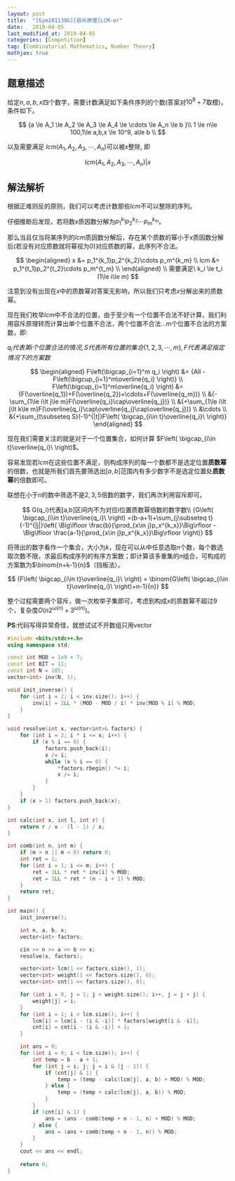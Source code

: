 ```yaml
---
layout: post
title:  "[Gym101138G][容斥原理]LCM-er"
date:   2019-04-05
last_modified_at: 2019-04-05
categories: [Competition]
tag: [Combinatorial Mathematics, Number Theory]
mathjax: true
---
```


## 题意描述
给定$n,a,b,x$四个数字，需要计数满足如下条件序列的个数(答案对$10^9+7$取模)，条件如下。

$$
{a \le A_1 \le A_2 \le A_3 \le A_4 \le \cdots \le A_n \le b }\\
1 \le n\le 100,1\le a,b,x \le 10^9, a\le b \\
$$

以及需要满足 $lcm(A_1,A_2,A_3,\cdots ,A_n)$可以被$x$整除, 即

$$
{lcm(A_1,A_2,A_3,\cdots ,A_n) | x}
$$

## 解法解析
根据正难则反的原则，我们可以考虑计数那些$lcm$不可以整除的序列。

仔细推断后发现，若将数$x$质因数分解为$p_1^{k_1}p_2^{k_2}\cdots p_m^{k_m}$。

那么当且仅当将某序列的$lcm$质因数分解后，存在某个质数的幂小于$x$质因数分解后(若没有对应质数就将幂视为$0$)对应质数的幂，此序列不合法。

$$
\begin{aligned}
x &= p_1^{k_1}p_2^{k_2}\cdots p_m^{k_m} \\
lcm &= p_1^{t_1}p_2^{t_2}\cdots p_m^{t_m} \\
\end{aligned}
\\
需要满足\ k_i \le t_i (1\le i\le m)
$$

注意到没有出现在$x$中的质数幂对答案无影响，所以我们只考虑$x$分解出来的质数幂。

现在我们枚举$lcm​$中不合法的位置，由于至少有一个位置不合法不好计算，我们利用容斥原理转而计算出单个位置不合法，两个位置不合法...m个位置不合法的方案数，即:

$q_i代表第i个位置合法的情况, S代表所有位置的集合\{1,2,3,\cdots,m\},F代表满足指定情况下的方案数​$

$$
\begin{aligned}
F\left(\bigcap_{i=1}^m q_i \right) &= {All -  F\left(\bigcup_{i=1}^m\overline{q_i} \right)} \\
F\left(\bigcup_{i=1}^m\overline{q_i} \right)  &= {F(\overline{q_1})+F(\overline{q_2})+\cdots+F(\overline{q_m})} \\
&{-\sum_{1\le i\lt j\le m}F(\overline{q_i}\cap\overline{q_j})} \\
&{+\sum_{1\le i\lt j\lt k\le m}F(\overline{q_i}\cap\overline{q_j}\cap\overline{q_j})} \\
&\cdots \\
&{+\sum_{t\subseteq S}(-1)^{|t|}F\left( \bigcap_{i\in t}\overline{q_i}\ \right)}
\end{aligned}
$$

现在我们需要关注的就是对于一个位置集合，如何计算 $F\left( \bigcap_{i\in t}\overline{q_i}\ \right)​$。

容易发现若$lcm$在这些位置不满足，则构成序列的每一个数都不是选定位置**质数幂**的倍数，也就是所我们首先要筛选出$[a,b]​$范围内有多少数字不是选定位置处**质数幂**的倍数即可。

联想在小于$n$的数中筛选不是$2,3,5$倍数的数字，我们再次利用容斥即可。 

$$
G(q_i)代表[a,b]区间内不为对应i位置质数幂倍数的数字数\\
{G\left( \bigcap_{i\in t}\overline{q_i}\ \right) =(b-a+1)+\sum_{j\subseteq t}(-1)^{|j|}\left( \Big\lfloor \frac{b}{\prod_{x\in j}p_x^{k_x}}\Big\rfloor - \Big\lfloor \frac{a-1}{\prod_{x\in j}p_x^{k_x}}\Big\rfloor \right)}
$$

将筛出的数字看作一个集合，大小为$k$，现在可以从中任意选取$n$个数，每个数选取次数不限，求最后构成序列的有序方案数；即计算该多重集的$n$组合，可构成的方案数为$\binom{n+k-1}{n}$（挡板法）。

$$
{F\left( \bigcap_{i\in t}\overline{q_i}\ \right) = \binom{G\left( \bigcap_{i\in t}\overline{q_i}\ \right)+n-1}{n}}
$$

整个过程需要两个容斥，做一次枚举子集即可，考虑到构成$x​$的质数幂不超过$9$个，复杂度$O(n2^{\omega(n)}+3^{\omega(n)})$。

**PS**:代码写得异常奇怪，就想试试不开数组只用vector

```cpp
#include <bits/stdc++.h>
using namespace std;

const int MOD = 1e9 + 7;
const int BIT = 11;
const int N = 105;
vector<int> inv(N, 1);

void init_inverse() {
    for (int i = 2; i < inv.size(); i++) {
        inv[i] = 1LL * (MOD - MOD / i) * inv[MOD % i] % MOD;
    }
}

void resolve(int x, vector<int>& factors) {
    for (int i = 2; i * i <= x; i++) {
        if (x % i == 0) {
            factors.push_back(i);
            x /= i;
            while (x % i == 0) {
                *factors.rbegin() *= i;
                x /= i;
            }
        }
    }
    if (x > 1) factors.push_back(x);
}

int calc(int x, int l, int r) {
    return r / x - (l - 1) / x;
}

int comb(int n, int m) {
    if (m > n || m < 0) return 0;
    int ret = 1;
    for (int i = 1; i <= m; i++) {
        ret = 1LL * ret * inv[i] % MOD;
        ret = 1LL * ret * (n - i + 1) % MOD;
    }
    return ret;
}

int main() {
    init_inverse();

    int n, a, b, x;
    vector<int> factors;

    cin >> n >> a >> b >> x;
    resolve(x, factors);

    vector<int> lcm(1 << factors.size(), 1);
    vector<int> weight(1 << factors.size(), 0);
    vector<int> cnt(1 << factors.size(), 0);

    for (int i = 0, j = 1; j < weight.size(); i++, j = j + j) {
        weight[j] = i;
    }
    for (int i = 1; i < lcm.size(); i++) {
        lcm[i] = lcm[i - (i & -i)] * factors[weight[i & -i]];
        cnt[i] = cnt[i - (i & -i)] + 1;
    }

    int ans = 0;
    for (int i = 0; i < lcm.size(); i++) {
        int temp = b - a + 1;
        for (int j = i; j; j = i & (j - 1)) {
            if (cnt[j] & 1) {
                temp = (temp - calc(lcm[j], a, b) + MOD) % MOD;
            } else {
                temp = (temp + calc(lcm[j], a, b)) % MOD;
            }
        }
        if (cnt[i] & 1) {
            ans = (ans - comb(temp + n - 1, n) + MOD) % MOD;
        } else {
            ans = (ans + comb(temp + n - 1, n)) % MOD;
        }
    }
    cout << ans << endl;
    
    return 0;
}
```